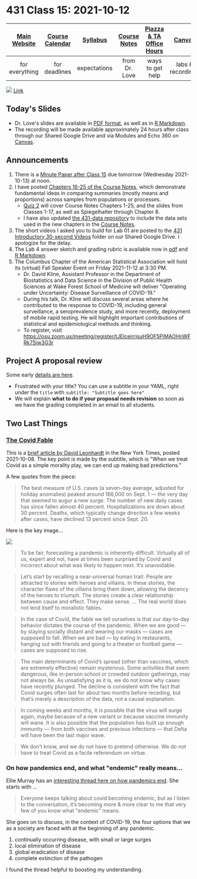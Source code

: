 # 431 Class 15: 2021-10-12

[Main Website](https://thomaselove.github.io/431/) | [Course Calendar](https://thomaselove.github.io/431/calendar.html) | [Syllabus](https://thomaselove.github.io/431-2021-syllabus/) | [Course Notes](https://thomaselove.github.io/431-notes/) | [Piazza & TA Office Hours](https://thomaselove.github.io/431/contact.html) | [Canvas](https://canvas.case.edu) | [Data and Code](https://github.com/THOMASELOVE/431-data)
:-----------: | :--------------: | :----------: | :---------: | :-------------: | :-----------: | :------------:
for everything | for deadlines | expectations | from Dr. Love | ways to get help | labs & recordings | for downloads

![](https://github.com/THOMASELOVE/431-2021/blob/main/classes/class15/images/demetri.png) [Link](https://twitter.com/PhDemetri/status/1445389517075193859)

## Today's Slides

- Dr. Love's slides are available in [PDF format](https://github.com/THOMASELOVE/431-2021/blob/main/classes/class15/431-class15-slides.pdf), as well as in [R Markdown](https://github.com/THOMASELOVE/431-2021/blob/main/classes/class15/431-class15-slides.Rmd).
- The recording will be made available approximately 24 hours after class through our Shared Google Drive and via Modules and Echo 360 on [Canvas](https://canvas.case.edu).

## Announcements

1. There is a [Minute Paper after Class 15](https://bit.ly/431-2021-minute-15) due tomorrow (Wednesday 2021-10-13) at noon.
2. I have posted [Chapters 16-25 of the Course Notes](https://thomaselove.github.io/431-notes/), which demonstrate fundamental ideas in comparing summaries (mostly means and proportions) across samples from populations or processes. 
    - [Quiz 2](https://github.com/THOMASELOVE/431-2021/tree/main/quizzes) will cover Course Notes Chapters 1-25, and the slides from Classes 1-17, as well as Spiegelhalter through Chapter 8.
    - I have also updated [the 431-data repository](https://github.com/THOMASELOVE/431-data) to include the data sets used in the new chapters in the [Course Notes](https://thomaselove.github.io/431-notes/).
3. The short videos I asked you to build for Lab 01 are posted to the [431 Introductory 30-second Videos](https://drive.google.com/drive/folders/17BnyvRfayulJq8nzr684OfVdmOkhd_bQ?usp=sharing) folder on our Shared Google Drive. I apologize for the delay.
4. The Lab 4 answer sketch and grading rubric is available now in [pdf](https://github.com/THOMASELOVE/431-2021/blob/main/labs/lab04/sketch/lab04_sketch.pdf) and [R Markdown](https://github.com/THOMASELOVE/431-2021/blob/main/labs/lab04/sketch/lab04_sketch.Rmd).
5. The Columbus Chapter of the American Statistical Association will hold its (virtual) Fall Speaker Event on Friday 2021-11-12 at 3:30 PM. 
    - Dr. David Kline, Assistant Professor in the Department of Biostatistics and Data Science in the Division of Public Health Sciences at Wake Forest School of Medicine will deliver "Operating under Uncertainty:  Disease Surveillance of COVID-19."  
    - During his talk, Dr. Kline will discuss several areas where he contributed to the response to COVID-19, including general surveillance, a seroprevalence study, and more recently, deployment of mobile rapid testing.  He will highlight important contributions of statistical and epidemiological methods and thinking. 
    - To register, visit https://osu.zoom.us/meeting/register/tJElceirrjsuH9OF5PjMAOHnWFRk7Siw3G3r

## Project A proposal review

Some early [details are here](https://github.com/THOMASELOVE/431-2021/blob/main/projectA/proposals.md).

- Frustrated with your title? You can use a subtitle in your YAML, right under the `title` with `subtitle: "Subtitle goes here"`
- We will explain **what to do if your proposal needs revision** as soon as we have the grading completed in an email to all students.

## Two Last Things

### [The Covid Fable](https://www.nytimes.com/2021/10/08/briefing/covid-restrictions-delta-caseload.html) 

This is a [brief article by David Leonhardt](https://www.nytimes.com/2021/10/08/briefing/covid-restrictions-delta-caseload.html) in the New York Times, posted 2021-10-08. The key point is made by the subtitle, which is "When we treat Covid as a simple morality play, we can end up making bad predictions." 

A few quotes from the piece:

> The best measure of U.S. cases (a seven-day average, adjusted for holiday anomalies) peaked around 166,000 on Sept. 1 — the very day that seemed to augur a new surge. The number of new daily cases has since fallen almost 40 percent. Hospitalizations are down about 30 percent. Deaths, which typically change direction a few weeks after cases, have declined 13 percent since Sept. 20.

Here is the key image...

![](https://github.com/THOMASELOVE/431-2021/blob/main/classes/class15/images/covid_nyt.png)

> To be fair, forecasting a pandemic is inherently difficult. Virtually all of us, expert and not, have at times been surprised by Covid and incorrect about what was likely to happen next. It’s unavoidable.

> Let’s start by recalling a near-universal human trait: People are attracted to stories with heroes and villains. In these stories, the character flaws of the villains bring them down, allowing the decency of the heroes to triumph. The stories create a clear relationship between cause and effect. They make sense. ... The real world does not lend itself to moralistic fables.

> In the case of Covid, the fable we tell ourselves is that our day-to-day behavior dictates the course of the pandemic. When we are good — by staying socially distant and wearing our masks — cases are supposed to fall. When we are bad — by eating in restaurants, hanging out with friends and going to a theater or football game — cases are supposed to rise.

> The main determinants of Covid’s spread (other than vaccines, which are extremely effective) remain mysterious. Some activities that seem dangerous, like in-person school or crowded outdoor gatherings, may not always be. As unsatisfying as it is, we do not know why cases have recently plunged. The decline is consistent with the fact that Covid surges often last for about two months before receding, but that’s merely a description of the data, not a causal explanation.

> In coming weeks and months, it is possible that the virus will surge again, maybe because of a new variant or because vaccine immunity will wane. It is also possible that the population has built up enough immunity — from both vaccines and previous infections — that Delta will have been the last major wave.

> We don’t know, and we do not have to pretend otherwise. We do not have to treat Covid as a facile referendum on virtue.

### On how pandemics end, and what "endemic" really means...

Ellie Murray has an [interesting thread here on how pandemics end](https://twitter.com/epiellie/status/1444088804961304581?s=11). She starts with ...

> Everyone keeps talking about covid becoming endemic, but as I listen to the conversation, it’s becoming more & more clear to me that very few of you know what "endemic" means. 

She goes on to discuss, in the context of COVID-19, the four options that we as a society are faced with at the beginning of any pandemic.

1. continually occurring disease, with small or large surges
2. local elimination of disease
3. global eradication of disease
4. complete extinction of the pathogen

I found the thread helpful to boosting my understanding.
